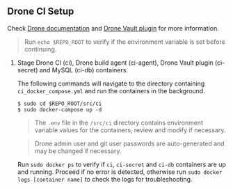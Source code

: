 ## Drone CI Setup
Check [Drone documentation](https://docs.drone.io/) and [Drone Vault plugin](https://readme.drone.io/extend/secrets/vault/) for more information.
> Run `echo $REPO_ROOT` to verify if the environment variable is set before continuing.

1. Stage Drone CI (ci), Drone build agent (ci-agent), Drone Vault plugin (ci-secret) and MySQL (ci-db) containers.

    The following commands will navigate to the directory containing `ci_docker_compose.yml` and run the containers in the background.

      ```
      $ sudo cd $REPO_ROOT/src/ci
      $ sudo docker-compose up -d
      ```

    > The `.env` file in the `/src/ci` directory contains environment variable values for the containers, review and modify if necessary.
    
    > Drone admin user and git user passwords are auto-generated and may be changed if necessary.

    Run `sudo docker ps` to verify if `ci`, `ci-secret` and `ci-db` containers are up and running. Proceed if no error is detected, otherwise run `sudo docker logs [container name]` to check the logs for troubleshooting.

